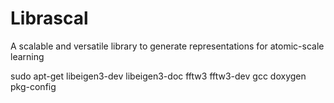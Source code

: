 # Librascal 
A scalable and versatile library to generate representations for atomic-scale learning



sudo apt-get libeigen3-dev libeigen3-doc fftw3 fftw3-dev gcc doxygen pkg-config
